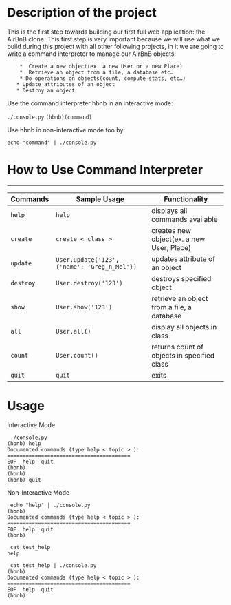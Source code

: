 

# Description of the project

This is the first step towards building our first full web application: the AirBnB clone.
This first step is very important because we will use what we build during this project with all other following projects, in it we are going to write a command interpreter to manage our AirBnB objects:


        *  Create a new object(ex: a new User or a new Place)
        *  Retrieve an object from a file, a database etc…
        * Do operations on objects(count, compute stats, etc…)
       * Update attributes of an object
       * Destroy an object
              
 
 

Use  the command interpreter hbnb in an interactive mode:

`
./console.py
`
`
(hbnb)(command)
`


Use hbnb in non-interactive mode too by:

`echo "command" | ./console.py`

# How to Use Command Interpreter
---
| Commands | Sample Usage | Functionality |
| --------- | --------------------------------------------- | ------------------------------------------ |
| `help` | `help` | displays all commands available |
| `create` | `create < class >` | creates new object(ex. a new User, Place) |
| `update` | `User.update('123', {'name': 'Greg_n_Mel'})` | updates attribute of an object |
| `destroy` | `User.destroy('123')` | destroys specified object |
| `show` | `User.show('123')` | retrieve an object from a file, a database |
| `all` | `User.all()` | display all objects in class |
| `count` | `User.count()` | returns count of objects in specified class|
| `quit` | `quit` | exits |

# Usage
Interactive Mode
```
 ./console.py
(hbnb) help
Documented commands (type help < topic > ):
========================================
EOF  help  quit
(hbnb)
(hbnb)
(hbnb) quit

```
Non-Interactive Mode
```
 echo "help" | ./console.py
(hbnb)
Documented commands (type help < topic > ):
========================================
EOF  help  quit
(hbnb)

 cat test_help
help

 cat test_help | ./console.py
(hbnb)
Documented commands (type help < topic > ):
========================================
EOF  help  quit
(hbnb)

```
